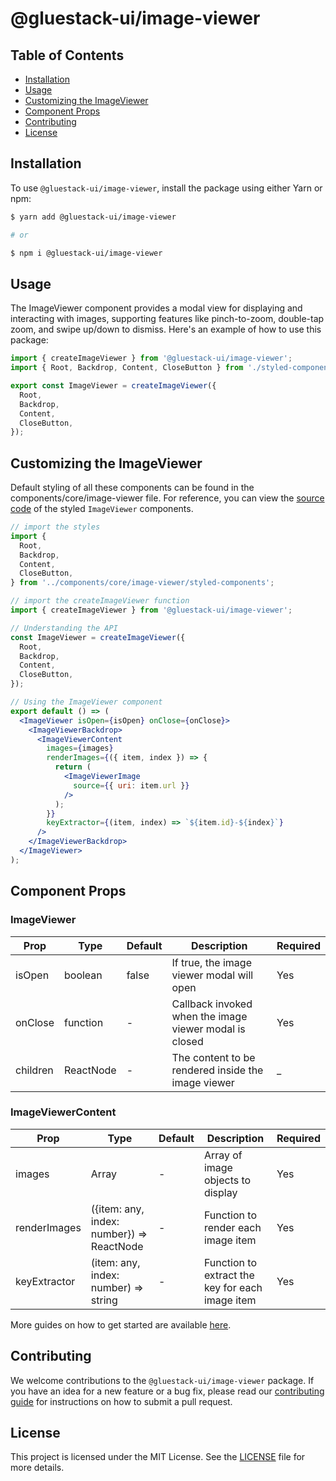 # @gluestack-ui/image-viewer

## Table of Contents

- [Installation](#installation)
- [Usage](#usage)
- [Customizing the ImageViewer](#customizing-the-imageviewer)
- [Component Props](#component-props)
- [Contributing](#contributing)
- [License](#license)

## Installation

To use `@gluestack-ui/image-viewer`, install the package using either Yarn or npm:

```sh
$ yarn add @gluestack-ui/image-viewer

# or

$ npm i @gluestack-ui/image-viewer
```

## Usage

The ImageViewer component provides a modal view for displaying and interacting with images, supporting features like pinch-to-zoom, double-tap zoom, and swipe up/down to dismiss. Here's an example of how to use this package:

```jsx
import { createImageViewer } from '@gluestack-ui/image-viewer';
import { Root, Backdrop, Content, CloseButton } from './styled-components';

export const ImageViewer = createImageViewer({
  Root,
  Backdrop,
  Content,
  CloseButton,
});
```

## Customizing the ImageViewer

Default styling of all these components can be found in the components/core/image-viewer file. For reference, you can view the [source code](https://github.com/gluestack/gluestack-ui/blob/development/example/storybook/src/ui-components/ImageViewer/index.tsx) of the styled `ImageViewer` components.

```jsx
// import the styles
import {
  Root,
  Backdrop,
  Content,
  CloseButton,
} from '../components/core/image-viewer/styled-components';

// import the createImageViewer function
import { createImageViewer } from '@gluestack-ui/image-viewer';

// Understanding the API
const ImageViewer = createImageViewer({
  Root,
  Backdrop,
  Content,
  CloseButton,
});

// Using the ImageViewer component
export default () => (
  <ImageViewer isOpen={isOpen} onClose={onClose}>
    <ImageViewerBackdrop>
      <ImageViewerContent
        images={images}
        renderImages={({ item, index }) => {
          return (
            <ImageViewerImage
              source={{ uri: item.url }}
            />
          );
        }}
        keyExtractor={(item, index) => `${item.id}-${index}`}
      />
    </ImageViewerBackdrop>
  </ImageViewer>
);
```

## Component Props

### ImageViewer

| Prop     | Type      | Default | Description                                            | Required |
| -------- | --------- | ------- | ------------------------------------------------------ | -------- |
| isOpen   | boolean   | false   | If true, the image viewer modal will open              | Yes      |
| onClose  | function  | -       | Callback invoked when the image viewer modal is closed | Yes      |
| children | ReactNode | -       | The content to be rendered inside the image viewer     |  _       |

### ImageViewerContent

| Prop         | Type                                      | Default | Description                                     | Required |
| ------------ | ----------------------------------------- | ------- | ----------------------------------------------- | -------- |
| images       | Array<any>                                | -       | Array of image objects to display               | Yes      |
| renderImages | ({item: any, index: number}) => ReactNode | -       | Function to render each image item              | Yes      |
| keyExtractor | (item: any, index: number) => string      | -       | Function to extract the key for each image item | Yes      |

More guides on how to get started are available [here](https://ui.gluestack.io/docs/components/media-and-icons/image-viewer).

## Contributing

We welcome contributions to the `@gluestack-ui/image-viewer` package. If you have an idea for a new feature or a bug fix, please read our [contributing guide](https://github.com/gluestack/gluestack-ui/blob/main/CONTRIBUTING.md) for instructions on how to submit a pull request.

## License

This project is licensed under the MIT License. See the [LICENSE](https://github.com/gluestack/gluestack-ui/blob/main/LICENSE) file for more details.

